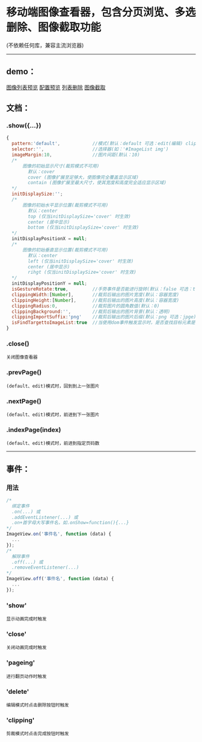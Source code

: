 # 移动端图像查看器，包含分页浏览、多选删除、图像截取功能
(不依赖任何库，兼容主流浏览器)

--------------------------------------
demo：
--------------------------------------
[图像列表预览](https://i-yxs.github.io/ImageView/example/demo1.html)
[配置预览](https://i-yxs.github.io/ImageView/example/demo2.html)
[列表删除](https://i-yxs.github.io/ImageView/example/demo3.html)
[图像截取](https://i-yxs.github.io/ImageView/example/demo4.html)

文档：
--------------------------------------
### .show({...}) 
```javascript
{
  pattern:'default',            //模式(默认：default 可选：edit(编辑) clipping(剪裁))
  selector:'',                  //选择器(如：'#ImageList img')
  imageMargin:10,               //图片间距(默认：10)
  /*
      图像的初始显示尺寸(裁剪模式不可用)
        默认：cover
        cover (图像扩展至足够大，使图像完全覆盖显示区域) 
        contain (图像扩展至最大尺寸，使其宽度和高度完全适应显示区域)
  */
  initDisplaySize:'';
  /*
      图像的初始水平显示位置(裁剪模式不可用)
        默认：center
        top (仅当initDisplaySize='cover' 时生效)
        center (居中显示)
        bottom (仅当initDisplaySize='cover' 时生效)
  */
  initDisplayPositionX = null;
  /*
      图像的初始垂直显示位置(裁剪模式不可用)
        默认：center
        left (仅当initDisplaySize='cover' 时生效)
        center (居中显示)
        rihgt (仅当initDisplaySize='cover' 时生效)
  */
  initDisplayPositionY = null;
  isGestureRotate:true,         //手势事件是否能进行旋转(默认：false 可选：true)
  clippingWidth:[Number],       //裁剪后输出的图片宽度(默认：容器宽度)
  clippingHeight:[Number],      //裁剪后输出的图片高度(默认：容器宽度)
  clippingRadius:0,             //裁剪图片的圆角数值(默认：0)
  clippingBackground:'',        //裁剪后输出的图片背景(默认：透明)
  clippingImportSuffix:'png'    //裁剪后输出的图片后缀(默认：png 可选：jpge)
  isFindTargettoImageList:true  //当使用dom事件触发显示时，是否查找目标元素是否存在于图片列表中(默认：true 可选：false)
}
```
### .close()
`关闭图像查看器`

### .prevPage()
`(default、edit)模式时，回到到上一张图片`

### .nextPage()
`(default、edit)模式时，前进到下一张图片`

### .indexPage(index)
`(default、edit)模式时，前进到指定页码数`

--------------------------------------
事件：
--------------------------------------
### 用法
```javascript
/*
  绑定事件
  .on(...) 或
  .addEventListener(...) 或
  .on+首字母大写事件名，如.onShow=function(){...}
*/
ImageView.on('事件名', function (data) {
  ...
});
/*
  解除事件
  .off(...) 或
  .removeEventListener(...)
*/
ImageView.off('事件名', function (data) {
  ...
});
```
### 'show'
`显示动画完成时触发`
### 'close'
`关闭动画完成时触发`
### 'pageing'
`进行翻页动作时触发`
### 'delete'
`编辑模式时点击删除按钮时触发`
### 'clipping'
`剪裁模式时点击完成按钮时触发`

